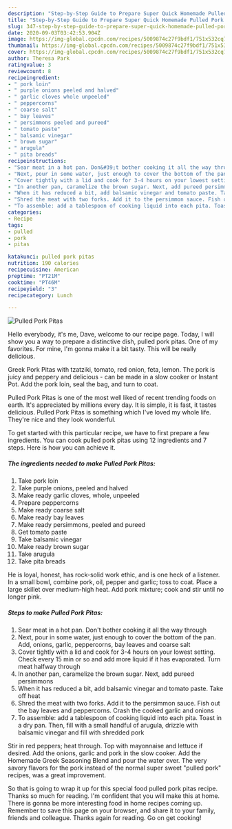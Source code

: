 ```yaml
---
description: "Step-by-Step Guide to Prepare Super Quick Homemade Pulled Pork Pitas"
title: "Step-by-Step Guide to Prepare Super Quick Homemade Pulled Pork Pitas"
slug: 347-step-by-step-guide-to-prepare-super-quick-homemade-pulled-pork-pitas
date: 2020-09-03T03:42:53.904Z
image: https://img-global.cpcdn.com/recipes/5009874c27f9bdf1/751x532cq70/pulled-pork-pitas-recipe-main-photo.jpg
thumbnail: https://img-global.cpcdn.com/recipes/5009874c27f9bdf1/751x532cq70/pulled-pork-pitas-recipe-main-photo.jpg
cover: https://img-global.cpcdn.com/recipes/5009874c27f9bdf1/751x532cq70/pulled-pork-pitas-recipe-main-photo.jpg
author: Theresa Park
ratingvalue: 3
reviewcount: 8
recipeingredient:
- " pork loin"
- " purple onions peeled and halved"
- " garlic cloves whole unpeeled"
- " peppercorns"
- " coarse salt"
- " bay leaves"
- " persimmons peeled and pureed"
- " tomato paste"
- " balsamic vinegar"
- " brown sugar"
- " arugula"
- " pita breads"
recipeinstructions:
- "Sear meat in a hot pan. Don&#39;t bother cooking it all the way through"
- "Next, pour in some water, just enough to cover the bottom of the pan. Add, onions, garlic, peppercorns, bay leaves and coarse salt"
- "Cover tightly with a lid and cook for 3-4 hours on your lowest setting. Check every 15 min or so and add more liquid if it has evaporated. Turn meat halfway through"
- "In another pan, caramelize the brown sugar. Next, add pureed persimmons"
- "When it has reduced a bit, add balsamic vinegar and tomato paste. Take off heat"
- "Shred the meat with two forks. Add it to the persimmon sauce. Fish out the bay leaves and peppercorns. Crash the cooked garlic and onions"
- "To assemble: add a tablespoon of cooking liquid into each pita. Toast in a dry pan. Then, fill with a small handful of arugula, drizzle with balsamic vinegar and fill with shredded pork"
categories:
- Recipe
tags:
- pulled
- pork
- pitas

katakunci: pulled pork pitas 
nutrition: 190 calories
recipecuisine: American
preptime: "PT21M"
cooktime: "PT46M"
recipeyield: "3"
recipecategory: Lunch

---
```



![Pulled Pork Pitas](https://img-global.cpcdn.com/recipes/5009874c27f9bdf1/751x532cq70/pulled-pork-pitas-recipe-main-photo.jpg)

Hello everybody, it's me, Dave, welcome to our recipe page. Today, I will show you a way to prepare a distinctive dish, pulled pork pitas. One of my favorites. For mine, I'm gonna make it a bit tasty. This will be really delicious.

Greek Pork Pitas with tzatziki, tomato, red onion, feta, lemon. The pork is juicy and peppery and delicious - can be made in a slow cooker or Instant Pot. Add the pork loin, seal the bag, and turn to coat.

Pulled Pork Pitas is one of the most well liked of recent trending foods on earth. It's appreciated by millions every day. It is simple, it is fast, it tastes delicious. Pulled Pork Pitas is something which I've loved my whole life. They're nice and they look wonderful.


To get started with this particular recipe, we have to first prepare a few ingredients. You can cook pulled pork pitas using 12 ingredients and 7 steps. Here is how you can achieve it.

<!--inarticleads1-->

##### The ingredients needed to make Pulled Pork Pitas:

1. Take  pork loin
1. Take  purple onions, peeled and halved
1. Make ready  garlic cloves, whole, unpeeled
1. Prepare  peppercorns
1. Make ready  coarse salt
1. Make ready  bay leaves
1. Make ready  persimmons, peeled and pureed
1. Get  tomato paste
1. Take  balsamic vinegar
1. Make ready  brown sugar
1. Take  arugula
1. Take  pita breads


He is loyal, honest, has rock-solid work ethic, and is one heck of a listener. In a small bowl, combine pork, oil, pepper and garlic; toss to coat. Place a large skillet over medium-high heat. Add pork mixture; cook and stir until no longer pink. 

<!--inarticleads2-->

##### Steps to make Pulled Pork Pitas:

1. Sear meat in a hot pan. Don&#39;t bother cooking it all the way through
1. Next, pour in some water, just enough to cover the bottom of the pan. Add, onions, garlic, peppercorns, bay leaves and coarse salt
1. Cover tightly with a lid and cook for 3-4 hours on your lowest setting. Check every 15 min or so and add more liquid if it has evaporated. Turn meat halfway through
1. In another pan, caramelize the brown sugar. Next, add pureed persimmons
1. When it has reduced a bit, add balsamic vinegar and tomato paste. Take off heat
1. Shred the meat with two forks. Add it to the persimmon sauce. Fish out the bay leaves and peppercorns. Crash the cooked garlic and onions
1. To assemble: add a tablespoon of cooking liquid into each pita. Toast in a dry pan. Then, fill with a small handful of arugula, drizzle with balsamic vinegar and fill with shredded pork


Stir in red peppers; heat through. Top with mayonnaise and lettuce if desired. Add the onions, garlic and pork in the slow cooker. Add the Homemade Greek Seasoning Blend and pour the water over. The very savory flavors for the pork instead of the normal super sweet &#34;pulled pork&#34; recipes, was a great improvement. 

So that is going to wrap it up for this special food pulled pork pitas recipe. Thanks so much for reading. I'm confident that you will make this at home. There is gonna be more interesting food in home recipes coming up. Remember to save this page on your browser, and share it to your family, friends and colleague. Thanks again for reading. Go on get cooking!
